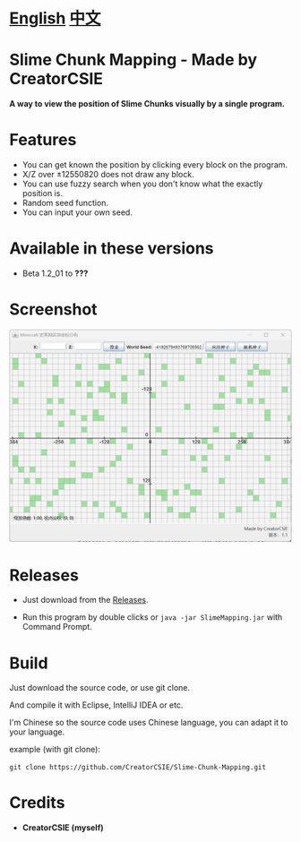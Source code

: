 # [English](README.md) [中文](README-ZH.md)

# Slime Chunk Mapping - Made by CreatorCSIE

**A way to view the position of Slime Chunks visually by a single program.**

# Features
* You can get known the position by clicking every block on the program.
* X/Z over ±12550820 does not draw any block.
* You can use fuzzy search when you don't know what the exactly position is.
* Random seed function.
* You can input your own seed.

# Available in these versions
* Beta 1.2_01 to **???**

# Screenshot
![](screenshot.png)

# Releases
* Just download from the [Releases](https://github.com/CreatorCSIE/Slime-Chunk-Mapping/releases).

* Run this program by double clicks or `java -jar SlimeMapping.jar` with Command Prompt.

# Build
Just download the source code, or use git clone.

And compile it with Eclipse, IntelliJ IDEA or etc.

I'm Chinese so the source code uses Chinese language, you can adapt it to your language.

example (with git clone):

`git clone https://github.com/CreatorCSIE/Slime-Chunk-Mapping.git`

# Credits
* **CreatorCSIE (myself)**
